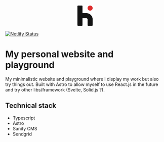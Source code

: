 <p align='center'>
  <img width='64' height='64' src='/public/logo_hedik_x500.svg'>
</p>

[![Netlify Status](https://api.netlify.com/api/v1/badges/576d3559-e34a-4e57-a640-f4fe4c027860/deploy-status)](https://app.netlify.com/sites/hedik/deploys)
# My personal website and playground
My minimalistic website and playground where I display my work but also try things out.
Built with Astro to allow myself to use React.js in the future and try other libs/framework (Svelte, Solid.js ?).

## Technical stack
- Typescript
- Astro
- Sanity CMS
- Sendgrid